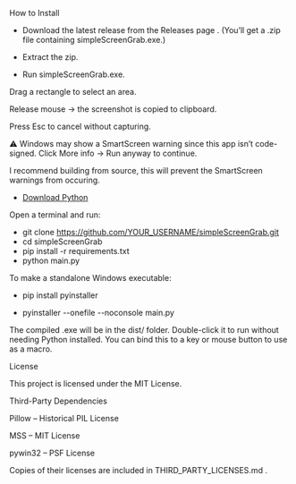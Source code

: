 How to Install

- Download the latest release from the Releases page
.
(You’ll get a .zip file containing simpleScreenGrab.exe.)

- Extract the zip.

- Run simpleScreenGrab.exe.

 Drag a rectangle to select an area.

Release mouse → the screenshot is copied to clipboard.

Press Esc to cancel without capturing.

⚠️ Windows may show a SmartScreen warning since this app isn’t code-signed.
Click More info → Run anyway to continue.

I recommend building from source, this will prevent the SmartScreen warnings from occuring.

- <a href="https://www.python.org/downloads/" target="_blank">Download Python</a>

Open a terminal and run:

- git clone https://github.com/YOUR_USERNAME/simpleScreenGrab.git
- cd simpleScreenGrab
- pip install -r requirements.txt
- python main.py

To make a standalone Windows executable:

- pip install pyinstaller

- pyinstaller --onefile --noconsole main.py

The compiled .exe will be in the dist/ folder.
Double-click it to run without needing Python installed.  You can bind this to a key or mouse button to use as a macro.


License

This project is licensed under the MIT License.

Third-Party Dependencies

Pillow
 – Historical PIL License

MSS
 – MIT License

pywin32
 – PSF License

Copies of their licenses are included in THIRD_PARTY_LICENSES.md
.